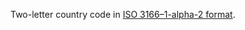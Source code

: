  Two-letter country code in [ISO 3166–1-alpha-2 format](https://en.wikipedia.org/wiki/ISO_3166-1_alpha-2).